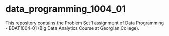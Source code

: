 # data_programming_1004_01
This repository contains the Problem Set 1 assignment of Data Programming - BDAT1004-01 (Big Data Analytics Course at Georgian College).
